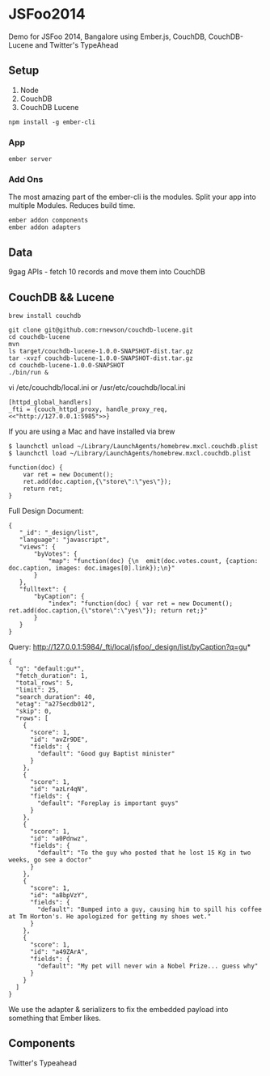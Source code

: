 JSFoo2014
=========

Demo for JSFoo 2014, Bangalore using Ember.js, CouchDB, CouchDB-Lucene and Twitter's TypeAhead

Setup
-----
1. Node
2. CouchDB
3. CouchDB Lucene


```
npm install -g ember-cli
```

### App

```
ember server
```

### Add Ons

The most amazing part of the ember-cli is the modules. Split your app into multiple Modules. Reduces build time.

```
ember addon components
ember addon adapters
```

## Data
9gag APIs - fetch 10 records and move them into CouchDB

## CouchDB && Lucene

```
brew install couchdb

git clone git@github.com:rnewson/couchdb-lucene.git
cd couchdb-lucene
mvn
ls target/couchdb-lucene-1.0.0-SNAPSHOT-dist.tar.gz
tar -xvzf couchdb-lucene-1.0.0-SNAPSHOT-dist.tar.gz
cd couchdb-lucene-1.0.0-SNAPSHOT
./bin/run &
```

vi /etc/couchdb/local.ini or /usr/etc/couchdb/local.ini
```
[httpd_global_handlers]
_fti = {couch_httpd_proxy, handle_proxy_req, <<"http://127.0.0.1:5985">>}
```

If you are using a Mac and have installed via brew
```
$ launchctl unload ~/Library/LaunchAgents/homebrew.mxcl.couchdb.plist
$ launchctl load ~/Library/LaunchAgents/homebrew.mxcl.couchdb.plist
```


```
function(doc) { 
	var ret = new Document(); 
	ret.add(doc.caption,{\"store\":\"yes\"}); 
	return ret;
}
```

Full Design Document:
```
{
   "_id": "_design/list",
   "language": "javascript",
   "views": {
       "byVotes": {
           "map": "function(doc) {\n  emit(doc.votes.count, {caption: doc.caption, images: doc.images[0].link});\n}"
       }
   },
   "fulltext": {
       "byCaption": {
           "index": "function(doc) { var ret = new Document(); ret.add(doc.caption,{\"store\":\"yes\"}); return ret;}"
       }
   }
}
```

Query: http://127.0.0.1:5984/_fti/local/jsfoo/_design/list/byCaption?q=gu*


```
{
  "q": "default:gu*",
  "fetch_duration": 1,
  "total_rows": 5,
  "limit": 25,
  "search_duration": 40,
  "etag": "a275ecdb012",
  "skip": 0,
  "rows": [
    {
      "score": 1,
      "id": "avZr9DE",
      "fields": {
        "default": "Good guy Baptist minister"
      }
    },
    {
      "score": 1,
      "id": "azLr4qN",
      "fields": {
        "default": "Foreplay is important guys"
      }
    },
    {
      "score": 1,
      "id": "a0Pdnwz",
      "fields": {
        "default": "To the guy who posted that he lost 15 Kg in two weeks, go see a doctor"
      }
    },
    {
      "score": 1,
      "id": "a8bpVzY",
      "fields": {
        "default": "Bumped into a guy, causing him to spill his coffee at Tm Horton's. He apologized for getting my shoes wet."
      }
    },
    {
      "score": 1,
      "id": "a49ZArA",
      "fields": {
        "default": "My pet will never win a Nobel Prize... guess why"
      }
    }
  ]
}
```

We use the adapter & serializers to fix the embedded payload into something that Ember likes.

## Components

Twitter's Typeahead

